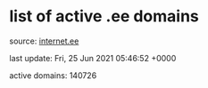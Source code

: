 # list of active .ee domains

source: [internet.ee](https://internet.ee/domains/ee-zone-file)

last update: Fri, 25 Jun 2021 05:46:52 +0000

active domains: 140726
